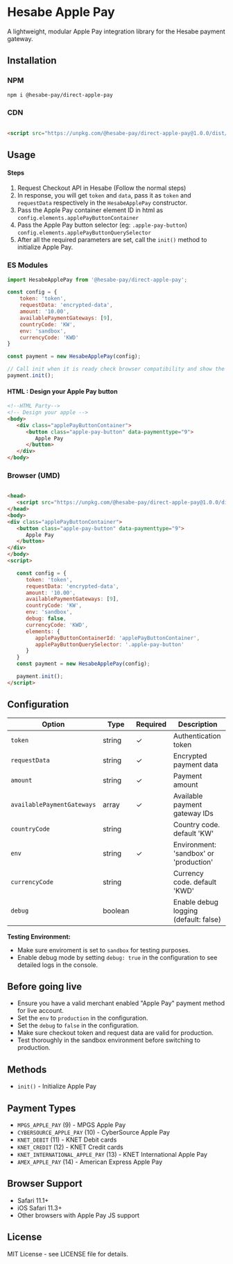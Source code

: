 # Hesabe Apple Pay

A lightweight, modular Apple Pay integration library for the Hesabe payment gateway.

## Installation

### NPM

```bash
npm i @hesabe-pay/direct-apple-pay
```

### CDN

```html

<script src="https://unpkg.com/@hesabe-pay/direct-apple-pay@1.0.0/dist/hesabe-apple-pay.js"></script>
```

## Usage

#### Steps

1. Request Checkout API in Hesabe (Follow the normal steps)
2. In response, you will get `token` and `data`, pass it as `token` and `requestData` respectively in the
   `HesabeApplePay` constructor.
3. Pass the Apple Pay container element ID in html as `config.elements.applePayButtonContainer`
4. Pass the Apple Pay button selector (eg: `.apple-pay-button`) `config.elements.applePayButtonQuerySelector`
5. After all the required parameters are set, call the `init()` method to initialize Apple Pay.

### ES Modules

```javascript
import HesabeApplePay from '@hesabe-pay/direct-apple-pay';

const config = {
    token: 'token',
    requestData: 'encrypted-data',
    amount: '10.00',
    availablePaymentGateways: [9],
    countryCode: 'KW',
    env: 'sandbox',
    currencyCode: 'KWD'
}

const payment = new HesabeApplePay(config);

// Call init when it is ready check browser compatibility and show the buttons 
payment.init();
```
#### HTML : Design your Apple Pay button
```html
<!--HTML Party-->
<!-- Design your apple -->
<body>
   <div class="applePayButtonContainer">
      <button class="apple-pay-button" data-paymenttype="9">
         Apple Pay
      </button>
   </div>
</body>
```

### Browser (UMD)

```html

<head>
   <script src="https://unpkg.com/@hesabe-pay/direct-apple-pay@1.0.0/dist/hesabe-apple-pay.js"></script>
</head>
<body>
<div class="applePayButtonContainer">
   <button class="apple-pay-button" data-paymenttype="9">
      Apple Pay
   </button>
</div>
</body>
<script>

   const config = {
      token: 'token',
      requestData: 'encrypted-data',
      amount: '10.00',
      availablePaymentGateways: [9],
      countryCode: 'KW',
      env: 'sandbox',
      debug: false,
      currencyCode: 'KWD',
      elements: {
         applePayButtonContainerId: 'applePayButtonContainer',
         applePayButtonQuerySelector: '.apple-pay-button'
      }
   }
   const payment = new HesabeApplePay(config);

   payment.init();
</script>
```

## Configuration

| Option                     | Type    | Required | Description                            |
|----------------------------|---------|----------|----------------------------------------|
| `token`                    | string  | ✓        | Authentication token                   |
| `requestData`              | string  | ✓        | Encrypted payment data                 |
| `amount`                   | string  | ✓        | Payment amount                         |
| `availablePaymentGateways` | array   | ✓        | Available payment gateway IDs          |
| `countryCode`              | string  |          | Country code. default 'KW'             |
| `env`                      | string  | ✓        | Environment: 'sandbox' or 'production' |
| `currencyCode`             | string  |          | Currency code. default 'KWD'           |
| `debug`                    | boolean |          | Enable debug logging (default: false)  |


**Testing Environment:**
- Make sure enviroment is set to `sandbox` for testing purposes.
- Enable debug mode by setting `debug: true` in the configuration to see detailed logs in the console.

## Before going live
- Ensure you have a valid merchant enabled "Apple Pay" payment method for live account.
- Set the `env` to `production` in the configuration.
- Set the `debug` to `false` in the configuration.
- Make sure checkout token and request data are valid for production.
- Test thoroughly in the sandbox environment before switching to production.


## Methods

- `init()` - Initialize Apple Pay

## Payment Types

- `MPGS_APPLE_PAY` (9) - MPGS Apple Pay
- `CYBERSOURCE_APPLE_PAY` (10) - CyberSource Apple Pay
- `KNET_DEBIT` (11) - KNET Debit cards
- `KNET_CREDIT` (12) - KNET Credit cards
- `KNET_INTERNATIONAL_APPLE_PAY` (13) - KNET International Apple Pay
- `AMEX_APPLE_PAY` (14) - American Express Apple Pay

## Browser Support

- Safari 11.1+
- iOS Safari 11.3+
- Other browsers with Apple Pay JS support

## License

MIT License - see LICENSE file for details.